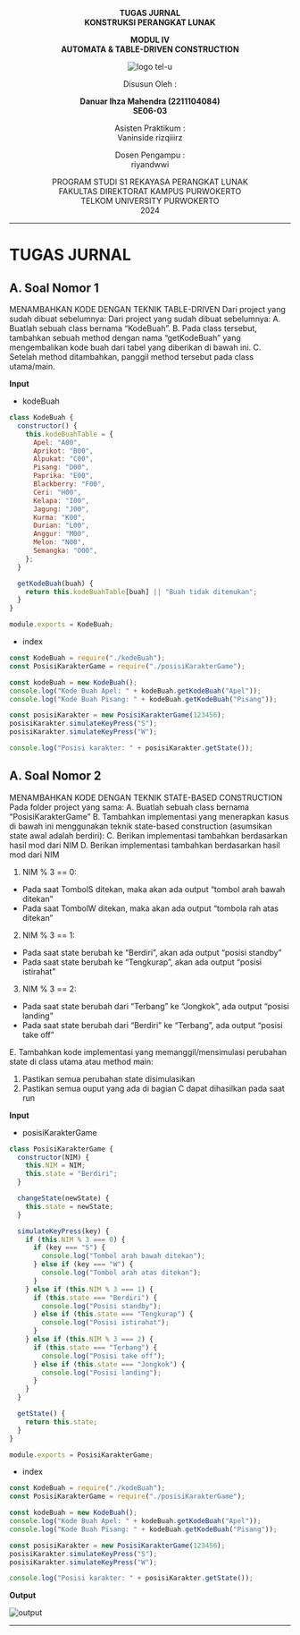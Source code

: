 <div align="center">

**TUGAS JURNAL**  
**KONSTRUKSI PERANGKAT LUNAK**

**MODUL IV**  
**AUTOMATA & TABLE-DRIVEN CONSTRUCTION**

![logo tel-u](https://github.com/user-attachments/assets/3a44181d-9c92-47f6-8cf0-87755117fd99)

Disusun Oleh :

**Danuar Ihza Mahendra (2211104084)**  
**SE06-03**

Asisten Praktikum :  
Vaninside
rizqiiirz

Dosen Pengampu :  
riyandwwi

PROGRAM STUDI S1 REKAYASA PERANGKAT LUNAK  
FAKULTAS DIREKTORAT KAMPUS PURWOKERTO  
TELKOM UNIVERSITY PURWOKERTO  
2024

</div>

---

# TUGAS JURNAL

## A. Soal Nomor 1

MENAMBAHKAN KODE DENGAN TEKNIK TABLE-DRIVEN
Dari project yang sudah dibuat sebelumnya:
Dari project yang sudah dibuat sebelumnya:
A. Buatlah sebuah class bernama “KodeBuah”.
B. Pada class tersebut, tambahkan sebuah method dengan nama “getKodeBuah” yang mengembalikan kode buah dari tabel yang diberikan di bawah ini.
C. Setelah method ditambahkan, panggil method tersebut pada class utama/main.

**Input**

- kodeBuah

```js
class KodeBuah {
  constructor() {
    this.kodeBuahTable = {
      Apel: "A00",
      Aprikot: "B00",
      Alpukat: "C00",
      Pisang: "D00",
      Paprika: "E00",
      Blackberry: "F00",
      Ceri: "H00",
      Kelapa: "I00",
      Jagung: "J00",
      Kurma: "K00",
      Durian: "L00",
      Anggur: "M00",
      Melon: "N00",
      Semangka: "O00",
    };
  }

  getKodeBuah(buah) {
    return this.kodeBuahTable[buah] || "Buah tidak ditemukan";
  }
}

module.exports = KodeBuah;
```

- index

```js
const KodeBuah = require("./kodeBuah");
const PosisiKarakterGame = require("./posisiKarakterGame");

const kodeBuah = new KodeBuah();
console.log("Kode Buah Apel: " + kodeBuah.getKodeBuah("Apel"));
console.log("Kode Buah Pisang: " + kodeBuah.getKodeBuah("Pisang"));

const posisiKarakter = new PosisiKarakterGame(123456);
posisiKarakter.simulateKeyPress("S");
posisiKarakter.simulateKeyPress("W");

console.log("Posisi karakter: " + posisiKarakter.getState());
```

## A. Soal Nomor 2

MENAMBAHKAN KODE DENGAN TEKNIK STATE-BASED CONSTRUCTION
Pada folder project yang sama:
A. Buatlah sebuah class bernama “PosisiKarakterGame”
B. Tambahkan implementasi yang menerapkan kasus di bawah ini menggunakan teknik state-based construction (asumsikan state awal adalah berdiri):
C. Berikan implementasi tambahkan berdasarkan hasil mod dari NIM
D. Berikan implementasi tambahkan berdasarkan hasil mod dari NIM

1. NIM % 3 == 0:

- Pada saat TombolS ditekan, maka akan ada output “tombol arah bawah ditekan”
- Pada saat TombolW ditekan, maka akan ada output “tombola rah atas ditekan”

2. NIM % 3 == 1:

- Pada saat state berubah ke “Berdiri”, akan ada output “posisi standby”
- Pada saat state berubah ke “Tengkurap”, akan ada output “posisi istirahat”

3. NIM % 3 == 2:

- Pada saat state berubah dari “Terbang” ke “Jongkok”, ada output “posisi landing”
- Pada saat state berubah dari “Berdiri” ke “Terbang”, ada output “posisi take off”

E. Tambahkan kode implementasi yang memanggil/mensimulasi perubahan state di class utama atau
method main:

1. Pastikan semua perubahan state disimulasikan
2. Pastikan semua ouput yang ada di bagian C dapat dihasilkan pada saat run

**Input**

- posisiKarakterGame

```js
class PosisiKarakterGame {
  constructor(NIM) {
    this.NIM = NIM;
    this.state = "Berdiri";
  }

  changeState(newState) {
    this.state = newState;
  }

  simulateKeyPress(key) {
    if (this.NIM % 3 === 0) {
      if (key === "S") {
        console.log("Tombol arah bawah ditekan");
      } else if (key === "W") {
        console.log("Tombol arah atas ditekan");
      }
    } else if (this.NIM % 3 === 1) {
      if (this.state === "Berdiri") {
        console.log("Posisi standby");
      } else if (this.state === "Tengkurap") {
        console.log("Posisi istirahat");
      }
    } else if (this.NIM % 3 === 2) {
      if (this.state === "Terbang") {
        console.log("Posisi take off");
      } else if (this.state === "Jongkok") {
        console.log("Posisi landing");
      }
    }
  }

  getState() {
    return this.state;
  }
}

module.exports = PosisiKarakterGame;
```

- index

```js
const KodeBuah = require("./kodeBuah");
const PosisiKarakterGame = require("./posisiKarakterGame");

const kodeBuah = new KodeBuah();
console.log("Kode Buah Apel: " + kodeBuah.getKodeBuah("Apel"));
console.log("Kode Buah Pisang: " + kodeBuah.getKodeBuah("Pisang"));

const posisiKarakter = new PosisiKarakterGame(123456);
posisiKarakter.simulateKeyPress("S");
posisiKarakter.simulateKeyPress("W");

console.log("Posisi karakter: " + posisiKarakter.getState());
```

**Output**

![output](https://github.com/user-attachments/assets/a6347d91-bfbd-43c8-ab63-5483fae5348e)

---
